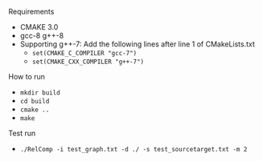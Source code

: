 <h> Requirements </h>

- CMAKE 3.0
- gcc-8 g++-8
- Supporting g++-7: Add the following lines after line 1 of CMakeLists.txt
  - `set(CMAKE_C_COMPILER "gcc-7")`
  - `set(CMAKE_CXX_COMPILER "g++-7")`

<h> How to run </h>

- `mkdir build`
- `cd build`
- `cmake ..`
- `make`

<h> Test run </h>

- `./RelComp -i test_graph.txt -d ./ -s test_sourcetarget.txt -m 2`
